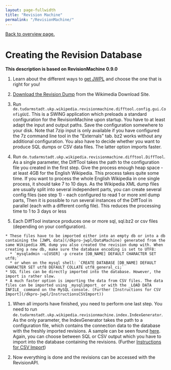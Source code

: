 ```yaml
---
layout: page-fullwidth
title: "Revision Machine"
permalink: "/RevisionMachine/"
---
```


[Back to overview page.](/dkpro-jwpl/WikipediaRevisionToolkit)

# Creating the Revision Database

**This description is based on RevisionMachine 0.9.0**

  1. Learn about the different ways to [get JWPL](/dkpro-jwpl/HowToGetJWPL) and choose the one that is right for you!
  
  1. [Download the Revision Dump](/HowToGetWikipediaDumps) from the Wikimedia Download Site.
  
  1. Run `de.tudarmstadt.ukp.wikipedia.revisionmachine.difftool.config.gui.ConfigGUI`. This is a SWING application which preloads a standard configuration for the RevisionMachine upon startup. You have to at least adapt the input and output paths. Save the configuration somewhere to your disk. Note that 7zip input is only available if you have configured the 7z command line tool in the "Externals" tab. bz2 works without any additional configuration. You also have to decide whether you want to produce SQL dumps or CSV data files. The latter option imports faster.
  
  1. Run `de.tudarmstadt.ukp.wikipedia.revisionmachine.difftool.DiffTool`. As a single parameter, the DiffTool takes the path to the configuration file you created in the first step. Give the process enough heap space - at least 4GB for the English Wikipedia. This process takes quite some time. If you want to process the whole English Wikipedia in one single process, it should take 7 to 10 days. As the Wikipedia XML dump files are usually split into several independent parts, you can create several config files (see step 1) - each configured to read 1 or more xml dump parts, Then it is possible to run several instances of the DiffTool in parallel (each with a different config file). This reduces the processing time to 1 to 3 days or less
  
  1. Each DiffTool instance produces one or more sql, sql.bz2 or csv files (depending on your configuration).
  
    * These files have to be imported either into an empty db or into a db containing the [JWPL data](/dkpro-jwpl/DataMachine) generated from the same Wikipedia XML dump you also created the revision dump with. When creating a new db, make sure the database encoding is set to UTF8:
      * `mysqladmin -u[USER] -p create [DB_NAME] DEFAULT CHARACTER SET utf8;`
      * or when on the mysql shell: `CREATE DATABASE [DB_NAME] DEFAULT CHARACTER SET utf8 DEFAULT COLLATE utf8_general_ci;`
    * SQL files can be directly imported into the database. However, the import is rather slow.
    * A much faster option is importing the data from CSV files. The data files can be imported using _mysqlimport_ or with the _LOAD DATA INFILE_ command on the MySQL console. (Further [Instructions for CSV Import](/dkpro-jwpl/InstructionsCSVImport))
    
  1. When all imports have finished, you need to perform one last step. You need to run `de.tudarmstadt.ukp.wikipedia.revisionmachine.index.IndexGenerator`. As the only parameter, the IndexGenerator takes the path to a configuration file, which contains the connection data to the database with the freshly imported revisions. A sample can be seen found [here](https://github.com/dkpro/dkpro-jwpl/blob/master/de.tudarmstadt.ukp.wikipedia.revisionmachine/src/main/resources/configSamples/indexGenerator_config_sample). Again, you can choose between SQL or CSV output which you have to import into the database containing the revisions. (Further [Instructions for CSV Import](/dkpro-jwpl/InstructionsCSVImport))
  
  1. Now everything is done and the revisions can be accessed with the RevisionAPI.
